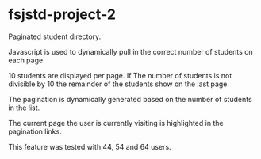 # fsjstd-project-2
Paginated student directory.

Javascript is used to dynamically pull in the correct number of students on each page.

10 students are displayed per page. If The number of students is not divisible by 10 the remainder of the students show on the last page.

The pagination is dynamically generated based on the number of students in the list.

The current page the user is currently visiting is highlighted in the pagination links.

This feature was tested with 44, 54 and 64 users.



